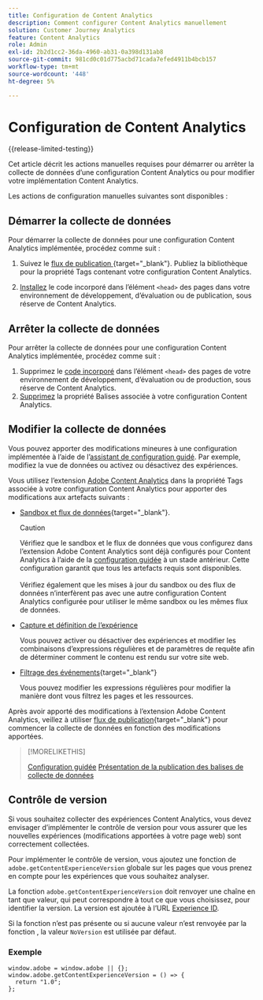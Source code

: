 ```yaml
---
title: Configuration de Content Analytics
description: Comment configurer Content Analytics manuellement
solution: Customer Journey Analytics
feature: Content Analytics
role: Admin
exl-id: 2b2d1cc2-36da-4960-ab31-0a398d131ab8
source-git-commit: 981cd0c01d775acbd71cada7efed4911b4bcb157
workflow-type: tm+mt
source-wordcount: '448'
ht-degree: 5%

---
```


# Configuration de Content Analytics

{{release-limited-testing}}


Cet article décrit les actions manuelles requises pour démarrer ou arrêter la collecte de données d’une configuration Content Analytics ou pour modifier votre implémentation Content Analytics.

Les actions de configuration manuelles suivantes sont disponibles :

## Démarrer la collecte de données

Pour démarrer la collecte de données pour une configuration Content Analytics implémentée, procédez comme suit :

1. Suivez le [ flux de publication ](https://experienceleague.adobe.com/en/docs/experience-platform/tags/publish/overview){target="_blank"}. Publiez la bibliothèque pour la propriété Tags contenant votre configuration Content Analytics.

1. [Installez](https://experienceleague.adobe.com/en/docs/experience-platform/tags/publish/environments/environments#installation) le code incorporé dans l’élément `<head>` des pages dans votre environnement de développement, d’évaluation ou de publication, sous réserve de Content Analytics.


## Arrêter la collecte de données

Pour arrêter la collecte de données pour une configuration Content Analytics implémentée, procédez comme suit :

1. Supprimez le [code incorporé](https://experienceleague.adobe.com/en/docs/experience-platform/tags/publish/environments/environments) dans l’élément `<head>` des pages de votre environnement de développement, d’évaluation ou de production, sous réserve de Content Analytics.
1. [Supprimez](https://experienceleague.adobe.com/en/docs/experience-platform/tags/publish/overview) la propriété Balises associée à votre configuration Content Analytics.



## Modifier la collecte de données

Vous pouvez apporter des modifications mineures à une configuration implémentée à l’aide de l’[assistant de configuration guidé](guided.md). Par exemple, modifiez la vue de données ou activez ou désactivez des expériences.

Vous utilisez l’extension [Adobe Content Analytics](https://experienceleague.adobe.com/en/docs/experience-platform/tags/extensions/client/content-analytics/overview) dans la propriété Tags associée à votre configuration Content Analytics pour apporter des modifications aux artefacts suivants :

* [Sandbox et flux de données](https://experienceleague.adobe.com/en/docs/experience-platform/tags/extensions/client/content-analytics/overview#configure-datastreams){target="_blank"}.

  >[!CAUTION]
  >
  >Vérifiez que le sandbox et le flux de données que vous configurez dans l’extension Adobe Content Analytics sont déjà configurés pour Content Analytics à l’aide de la [configuration guidée](guided.md) à un stade antérieur. Cette configuration garantit que tous les artefacts requis sont disponibles.<br/><br/>Vérifiez également que les mises à jour du sandbox ou des flux de données n’interfèrent pas avec une autre configuration Content Analytics configurée pour utiliser le même sandbox ou les mêmes flux de données.
  >

* [Capture et définition de l’expérience](https://experienceleague.adobe.com/en/docs/experience-platform/tags/extensions/client/content-analytics/overview?lang=en#configure-experience-capture-and-definition)

  Vous pouvez activer ou désactiver des expériences et modifier les combinaisons d’expressions régulières et de paramètres de requête afin de déterminer comment le contenu est rendu sur votre site web.

* [Filtrage des événements](https://experienceleague.adobe.com/en/docs/experience-platform/tags/extensions/client/content-analytics/overview#configure-event-filtering){target="_blank"}

  Vous pouvez modifier les expressions régulières pour modifier la manière dont vous filtrez les pages et les ressources.


Après avoir apporté des modifications à l’extension Adobe Content Analytics, veillez à utiliser [flux de publication](https://experienceleague.adobe.com/en/docs/experience-platform/tags/publish/overview){target="_blank"} pour commencer la collecte de données en fonction des modifications apportées.



>[!MORELIKETHIS]
>
>[Configuration guidée](guided.md)
>[Présentation de la publication des balises de collecte de données](https://experienceleague.adobe.com/en/docs/experience-platform/tags/publish/overview)
>


## Contrôle de version

Si vous souhaitez collecter des expériences Content Analytics, vous devez envisager d’implémenter le contrôle de version pour vous assurer que les nouvelles expériences (modifications apportées à votre page web) sont correctement collectées.

Pour implémenter le contrôle de version, vous ajoutez une fonction de `adobe.getContentExperienceVersion` globale sur les pages que vous prenez en compte pour les expériences que vous souhaitez analyser.

La fonction `adobe.getContentExperienceVersion` doit renvoyer une chaîne en tant que valeur, qui peut correspondre à tout ce que vous choisissez, pour identifier la version. La version est ajoutée à l’URL [Experience ID](/help/content-analytics/report/components.md#experience-metadata).

Si la fonction n’est pas présente ou si aucune valeur n’est renvoyée par la fonction , la valeur `NoVersion` est utilisée par défaut.

### Exemple

```
window.adobe = window.adobe || {};
window.adobe.getContentExperienceVersion = () => {
  return "1.0";
};
```
